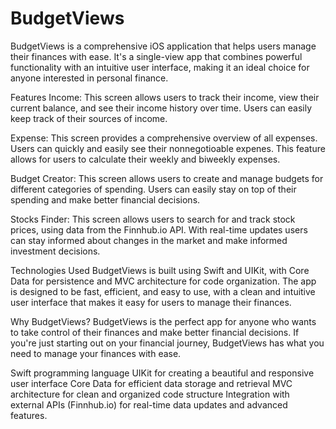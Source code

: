 # BudgetViews


BudgetViews is a comprehensive iOS application that helps users manage their finances with ease. It's a single-view app that combines powerful functionality with an intuitive user interface, making it an ideal choice for anyone interested in personal finance.

Features
Income: This screen allows users to track their income, view their current balance, and see their income history over time. Users can easily keep track of their sources of income.

Expense: This screen provides a comprehensive overview of all expenses. Users can quickly and easily see their nonnegotioable expenes. This feature allows for users to calculate their weekly and biweekly expenses.

Budget Creator: This screen allows users to create and manage budgets for different categories of spending. Users can easily stay on top of their spending and make better financial decisions.

Stocks Finder: This screen allows users to search for and track stock prices, using data from the Finnhub.io API. With real-time updates users can stay informed about changes in the market and make informed investment decisions.

Technologies Used
BudgetViews is built using Swift and UIKit, with Core Data for persistence and MVC architecture for code organization. The app is designed to be fast, efficient, and easy to use, with a clean and intuitive user interface that makes it easy for users to manage their finances.

Why BudgetViews?
BudgetViews is the perfect app for anyone who wants to take control of their finances and make better financial decisions. If you're just starting out on your financial journey, BudgetViews has what you need to manage your finances with ease.


Swift programming language
UIKit for creating a beautiful and responsive user interface
Core Data for efficient data storage and retrieval
MVC architecture for clean and organized code structure
Integration with external APIs (Finnhub.io) for real-time data updates and advanced features.
